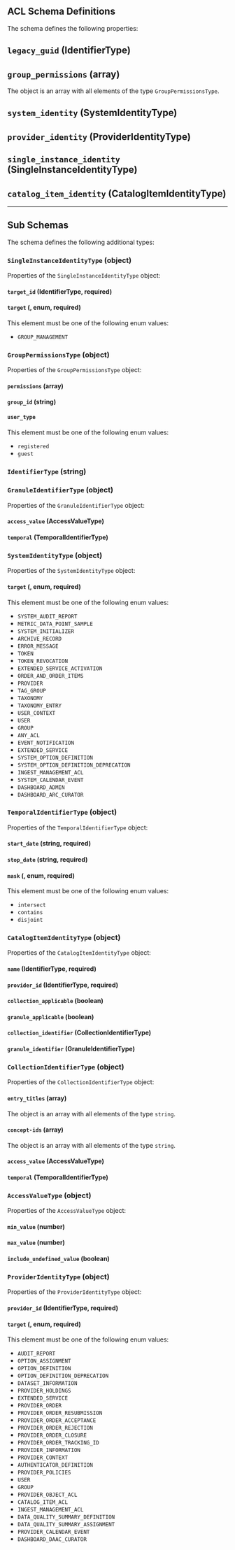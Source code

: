 ## ACL Schema Definitions

The schema defines the following properties:

## `legacy_guid` (IdentifierType)

## `group_permissions` (array)

The object is an array with all elements of the type `GroupPermissionsType`.

## `system_identity` (SystemIdentityType)

## `provider_identity` (ProviderIdentityType)

## `single_instance_identity` (SingleInstanceIdentityType)

## `catalog_item_identity` (CatalogItemIdentityType)

---

## Sub Schemas

The schema defines the following additional types:

### `SingleInstanceIdentityType` (object)

Properties of the `SingleInstanceIdentityType` object:

#### `target_id` (IdentifierType, required)

#### `target` (, enum, required)

This element must be one of the following enum values:

* `GROUP_MANAGEMENT`

### `GroupPermissionsType` (object)

Properties of the `GroupPermissionsType` object:

#### `permissions` (array)

#### `group_id` (string)

#### `user_type`

This element must be one of the following enum values:

* `registered`
* `guest`

### `IdentifierType` (string)

### `GranuleIdentifierType` (object)

Properties of the `GranuleIdentifierType` object:

#### `access_value` (AccessValueType)

#### `temporal` (TemporalIdentifierType)

### `SystemIdentityType` (object)

Properties of the `SystemIdentityType` object:

#### `target` (, enum, required)

This element must be one of the following enum values:

* `SYSTEM_AUDIT_REPORT`
* `METRIC_DATA_POINT_SAMPLE`
* `SYSTEM_INITIALIZER`
* `ARCHIVE_RECORD`
* `ERROR_MESSAGE`
* `TOKEN`
* `TOKEN_REVOCATION`
* `EXTENDED_SERVICE_ACTIVATION`
* `ORDER_AND_ORDER_ITEMS`
* `PROVIDER`
* `TAG_GROUP`
* `TAXONOMY`
* `TAXONOMY_ENTRY`
* `USER_CONTEXT`
* `USER`
* `GROUP`
* `ANY_ACL`
* `EVENT_NOTIFICATION`
* `EXTENDED_SERVICE`
* `SYSTEM_OPTION_DEFINITION`
* `SYSTEM_OPTION_DEFINITION_DEPRECATION`
* `INGEST_MANAGEMENT_ACL`
* `SYSTEM_CALENDAR_EVENT`
* `DASHBOARD_ADMIN`
* `DASHBOARD_ARC_CURATOR`

### `TemporalIdentifierType` (object)

Properties of the `TemporalIdentifierType` object:

#### `start_date` (string, required)

#### `stop_date` (string, required)

#### `mask` (, enum, required)

This element must be one of the following enum values:

* `intersect`
* `contains`
* `disjoint`

### `CatalogItemIdentityType` (object)

Properties of the `CatalogItemIdentityType` object:

#### `name` (IdentifierType, required)

#### `provider_id` (IdentifierType, required)

#### `collection_applicable` (boolean)

#### `granule_applicable` (boolean)

#### `collection_identifier` (CollectionIdentifierType)

#### `granule_identifier` (GranuleIdentifierType)

### `CollectionIdentifierType` (object)

Properties of the `CollectionIdentifierType` object:

#### `entry_titles` (array)

The object is an array with all elements of the type `string`.

#### `concept-ids` (array)

The object is an array with all elements of the type `string`.

#### `access_value` (AccessValueType)

#### `temporal` (TemporalIdentifierType)

### `AccessValueType` (object)

Properties of the `AccessValueType` object:

#### `min_value` (number)

#### `max_value` (number)

#### `include_undefined_value` (boolean)

### `ProviderIdentityType` (object)

Properties of the `ProviderIdentityType` object:

#### `provider_id` (IdentifierType, required)

#### `target` (, enum, required)

This element must be one of the following enum values:

* `AUDIT_REPORT`
* `OPTION_ASSIGNMENT`
* `OPTION_DEFINITION`
* `OPTION_DEFINITION_DEPRECATION`
* `DATASET_INFORMATION`
* `PROVIDER_HOLDINGS`
* `EXTENDED_SERVICE`
* `PROVIDER_ORDER`
* `PROVIDER_ORDER_RESUBMISSION`
* `PROVIDER_ORDER_ACCEPTANCE`
* `PROVIDER_ORDER_REJECTION`
* `PROVIDER_ORDER_CLOSURE`
* `PROVIDER_ORDER_TRACKING_ID`
* `PROVIDER_INFORMATION`
* `PROVIDER_CONTEXT`
* `AUTHENTICATOR_DEFINITION`
* `PROVIDER_POLICIES`
* `USER`
* `GROUP`
* `PROVIDER_OBJECT_ACL`
* `CATALOG_ITEM_ACL`
* `INGEST_MANAGEMENT_ACL`
* `DATA_QUALITY_SUMMARY_DEFINITION`
* `DATA_QUALITY_SUMMARY_ASSIGNMENT`
* `PROVIDER_CALENDAR_EVENT`
* `DASHBOARD_DAAC_CURATOR`
